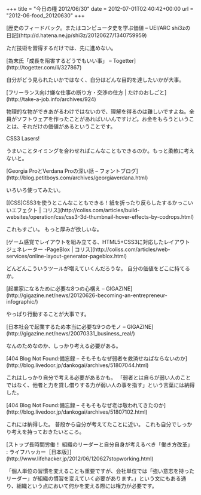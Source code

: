 +++
title = "今日の糧 2012/06/30"
date = 2012-07-01T02:40:42+00:00
url = "2012-06-food_20120630"
+++

<div>
  <div>
    [歴史のフィードバック。またはコンピュータ史を学ぶ価値 &#8211; UEI/ARC shi3zの日記](http://d.hatena.ne.jp/shi3z/20120627/1340759959)
  </div>

  <p>
    ただ技術を習得するだけでは、先に進めない。
  </p>

  <div>
  </div>

  <div>
  </div>

  <div>
    [為末氏「成長を阻害するどうでもいい事」 &#8211; Togetter](http://togetter.com/li/327867)
  </div>

  <p>
    自分がどう見られたいかではなく、自分はどんな目的を達したいかが大事。
  </p>

  <div>
  </div>

  <div>
  </div>

  <div>
    [フリーランス向け嫌な仕事の断り方・交渉の仕方 | たけのおしごと](http://take-a-job.info/archives/924)
  </div>

  <p>
    物理的な物ができあがるわけではないので、理解を得るのは難しいですよね。全員がソフトウェアを作ったことがあればいいんですけど。お金をもらうということは、それだけの価値があるということです。
  </p>

  <div>
  </div>

  <div>
  </div>

  <div>
    CSS3 Lasers!
  </div>

  <p>
    うまいことタイミングを合わせればこんなこともできるのか。もっと柔軟に考えないと。
  </p>

  <div>
  </div>

  <div>
  </div>

  <div>
    [Georgia ProとVerdana Proの深い話 – フォントブログ](http://blog.petitboys.com/archives/georgiaverdana.html)
  </div>

  <p>
    いろいろ使ってみたい。
  </p>

  <div>
  </div>

  <div>
  </div>

  <div>
    [[CSS]CSS3を使うとこんなこともできる！紙を折ったり反らしたするかっこいいエフェクト | コリス](http://coliss.com/articles/build-websites/operation/css/css3-3d-thumbnail-hover-effects-by-codrops.html)
  </div>

  <p>
    これもすごい。  
 もっと厚みが欲しいな。
  </p>

  <div>
  </div>

  <div>
  </div>

  <div>
    [ゲーム感覚でレイアウトを組み立てる、HTML5+CSS3に対応したレイアウトジェネレーター -PageBlox | コリス](http://coliss.com/articles/web-services/online-layout-generator-pageblox.html)
  </div>

  <p>
    どんどんこういうツールが増えていくんだろうな。  
 自分の価値をどこに持てるか。
  </p>

  <div>
  </div>

  <div>
  </div>

  <div>
    [起業家になるために必要な8つの心構え &#8211; GIGAZINE](http://gigazine.net/news/20120626-becoming-an-entrepreneur-infographic/)
  </div>

  <p>
    やっぱり行動することが大事です。
  </p>

  <div>
  </div>

  <div>
  </div>

  <div>
    [日本社会で起業するため本当に必要な9つのモノ &#8211; GIGAZINE](http://gigazine.net/news/20070331_business_real/)
  </div>

  <p>
    なんのためなのか、しっかり考える必要がある。
  </p>

  <div>
  </div>

  <div>
  </div>

  <div>
    [404 Blog Not Found:備忘録 &#8211; そもそもなぜ弱者を救済せねばならないのか](http://blog.livedoor.jp/dankogai/archives/51807044.html)
  </div>

  <p>
    これはしっかり自分で考える必要があるかも。  
 「弱者とは自らが弱い人のことではなく、他者と力を貸し借りする力が弱い人の事を指す」という言葉には納得した。
  </p>

  <div>
  </div>

  <div>
  </div>

  <div>
    [404 Blog Not Found:備忘録 &#8211; そもそもなぜ老は敬われてきたのか](http://blog.livedoor.jp/dankogai/archives/51807102.html)
  </div>

  <p>
    これには納得した。  
 普段から自分が考えてたことに近い。  
 これも自分でしっかり考えを持っておきたいところ。
  </p>

  <div>
  </div>

  <div>
  </div>

  <div>
    [ストップ長時間労働！ 組織のリーダーと自分自身が考えるべき「働き方改革」 : ライフハッカー［日本版］](http://www.lifehacker.jp/2012/06/120627stopworking.html)
  </div>

  <p>
    「個人単位の習慣を変えることも重要ですが、会社単位では「強い意志を持ったリーダー」が組織の慣習を変えていく必要があります。」という文にもある通り、組織という点において何かを変える際には権力が必要です。
  </p>

  <div>
  </div>

  <div>
  </div>
</div>